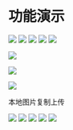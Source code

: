 # 功能演示


<a title='' href='https://ws4.sinaimg.cn/large/eca7e314gy1g1k4m0owmmj21jc0j4gmc.jpg' >![](https://ws4.sinaimg.cn/large/eca7e314gy1g1k4m0owmmj21jc0j4gmc.jpg)</a>
<a title='' href='https://ws3.sinaimg.cn/large/eca7e314gy1g1k4m9gilqj21jc0j4gmc.jpg' >![](https://ws3.sinaimg.cn/large/eca7e314gy1g1k4m9gilqj21jc0j4gmc.jpg)</a>
<a title='' href='https://ws3.sinaimg.cn/large/eca7e314gy1g1k4m9lir2j21jc0j4gmc.jpg' >![](https://ws3.sinaimg.cn/large/eca7e314gy1g1k4m9lir2j21jc0j4gmc.jpg)</a>
<a title='' href='https://ws1.sinaimg.cn/large/eca7e314gy1g1k4m9uwxaj21jc0j4gmc.jpg' >![](https://ws1.sinaimg.cn/large/eca7e314gy1g1k4m9uwxaj21jc0j4gmc.jpg)</a>
<a title='' href='https://ws4.sinaimg.cn/large/eca7e314gy1g1k4ma1l4ej21jc0j4gmc.jpg' >![](https://ws4.sinaimg.cn/large/eca7e314gy1g1k4ma1l4ej21jc0j4gmc.jpg)</a>

<a title='' href='https://ws4.sinaimg.cn/large/eca7e314gy1g1k4ma92zrj20zo0eowfd.jpg' >![](https://ws4.sinaimg.cn/large/eca7e314gy1g1k4ma92zrj20zo0eowfd.jpg)</a>

![](https://ws2.sinaimg.cn/large/eca7e314gy1g1k4tm88vtj217w0q40tz.jpg)

![](https://dong4j-imgs.oss-cn-hangzhou.aliyuncs.com/OMqcC2.png)


本地图片复制上传

![](https://ws1.sinaimg.cn/large/eca7e314gy1g1k4xvqc9wj206p06u3yl.jpg)
![](https://ws2.sinaimg.cn/large/eca7e314gy1g1k4xvti1wj206p06u3yl.jpg)
![](https://ws3.sinaimg.cn/large/eca7e314gy1g1k4xvvlwkj206p06u3yl.jpg)
![](https://ws1.sinaimg.cn/large/eca7e314gy1g1k4xvxw2sj206p06u3yl.jpg)
![](https://ws4.sinaimg.cn/large/eca7e314gy1g1k4xw0690j206p06u3yl.jpg)

